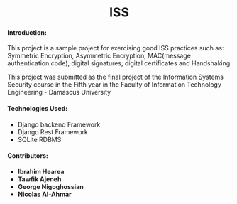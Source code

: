 <h1 align = 'center'>ISS</h1>
<h4>Introduction: </h4>
<p>This project is a sample project for exercising good ISS practices such as: Symmetric Encryption, Asymmetric Encryption, MAC(message authentication code), digital signatures,
  digital certificates and Handshaking</p>

<p>This project was submitted as the final project of the Information Systems Security course in the Fifth year in the Faculty of Information Technology Engineering - Damascus University</p>


<h4>Technologies Used: </h4><ul>
<li>Django backend Framework</li>
<li>Django Rest Framework</li>
<li>SQLite RDBMS</li>
</ul>



<footer>
<h4><strong>Contributors:<strong></h4>
<ul>
  <li>Ibrahim Hearea</li>
  <li>Tawfik Ajeneh</li>
  <li>George Nigoghossian</li>
  <li>Nicolas Al-Ahmar</li>
</ul>
</footer>
